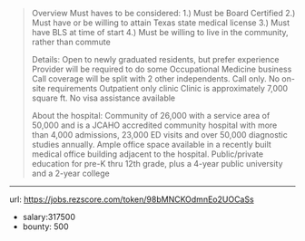 >
>Overview
>Must haves to be considered:
>1.) Must be Board Certified
>2.) Must have or be willing to attain Texas state medical license
>3.) Must have BLS at time of start
>4.) Must be willing to live in the community, rather than commute
>
>Details:
>Open to newly graduated residents, but prefer experience
>Provider will be required to do some Occupational Medicine business
>Call coverage will be split with 2 other independents. Call only. No on-site requirements
>Outpatient only clinic
>Clinic is approximately 7,000 square ft.
>No visa assistance available
>
>About the hospital:
>Community of 26,000 with a service area of 50,000 and is a JCAHO accredited community hospital with more than 4,000 admissions, 23,000 ED visits and over 50,000 diagnostic studies annually.
>Ample office space available in a recently built medical office building adjacent to the hospital.
>Public/private education for pre-K thru 12th grade, plus a 4-year public university and a 2-year college

------
url: https://jobs.rezscore.com/token/98bMNCKOdmnEo2UOCaSs
- salary:317500
- bounty: 500
